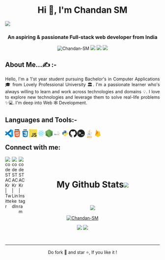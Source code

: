 <h1 align="center">Hi 👋, I'm Chandan SM</h1>
<img src="https://res.cloudinary.com/dmewxwr0i/image/upload/r_30/v1685115881/transformation_1_lq1evw.png">
<h3 align="center">An aspiring & passionate 
  Full-stack web developer from India</h3>
<p align="center">
  
 <img src="https://komarev.com/ghpvc/?username=Chandan-SM&label=Profile%20views&color=green&style=flat" alt="Chandan-SM" />
<!--  <img src="https://badges.pufler.dev/visits/Chandan-SM/Chandan-SM"/>  -->
 <img src="https://badges.pufler.dev/years/Chandan-SM"/>
 <img src="https://badges.pufler.dev/repos/Chandan-SM"/>
 <img src="https://badges.pufler.dev/commits/monthly/Chandan-SM" />

</p>

<h2>About Me...✍️ :-</h2>

<p align="justify">
Hello,
  I'm a 1'st year student pursuing Bachelor's in Computer Applications 🎓 from Lovely Professional University 🏛. I'm a passionate learner who's always willing to learn and work across technologies and domains 💡. I love to explore new technologies and leverage them to solve real-life problems ✨💻. I'm deep into Web 🕸️ Development.
 
</p>  

## Languages and Tools:-

<img align="left" alt="Visual Studio Code" width="26px" src="https://raw.githubusercontent.com/github/explore/80688e429a7d4ef2fca1e82350fe8e3517d3494d/topics/visual-studio-code/visual-studio-code.png" />
<img align="left" alt="HTML5" width="26px" src="https://raw.githubusercontent.com/github/explore/80688e429a7d4ef2fca1e82350fe8e3517d3494d/topics/html/html.png" />
<img align="left" alt="CSS3" width="26px" src="https://raw.githubusercontent.com/github/explore/80688e429a7d4ef2fca1e82350fe8e3517d3494d/topics/css/css.png" />
<img align="left" alt="JavaScript" width="26px" src="https://raw.githubusercontent.com/github/explore/80688e429a7d4ef2fca1e82350fe8e3517d3494d/topics/javascript/javascript.png" />
<img align="left" alt="React" width="26px" src="https://raw.githubusercontent.com/github/explore/80688e429a7d4ef2fca1e82350fe8e3517d3494d/topics/react/react.png" />
<img align="left" alt="Node.js" width="26px" src="https://raw.githubusercontent.com/github/explore/80688e429a7d4ef2fca1e82350fe8e3517d3494d/topics/nodejs/nodejs.png" />
<img align="left" alt="MySQL" width="26px" src="https://raw.githubusercontent.com/github/explore/80688e429a7d4ef2fca1e82350fe8e3517d3494d/topics/mysql/mysql.png" />
<img align="left" alt="Python" width="26px" src="https://raw.githubusercontent.com/github/explore/80688e429a7d4ef2fca1e82350fe8e3517d3494d/topics/python/python.png" />
<img align="left" alt="GitHub" width="26px" src="https://raw.githubusercontent.com/github/explore/78df643247d429f6cc873026c0622819ad797942/topics/github/github.png" />
<img align="left" alt="Terminal" width="26px" src="https://raw.githubusercontent.com/github/explore/80688e429a7d4ef2fca1e82350fe8e3517d3494d/topics/terminal/terminal.png" />
<img align="left" alt="Java" width="29px" src="https://raw.githubusercontent.com/github/explore/80688e429a7d4ef2fca1e82350fe8e3517d3494d/topics/java/java.png" />
<img align="left" alt="Firebase" width="26px" src="https://raw.githubusercontent.com/github/explore/80688e429a7d4ef2fca1e82350fe8e3517d3494d/topics/firebase/firebase.png" />

<br>

## Connect with me:

[<img align="left" alt="codeSTACKr | Twitter" width="22px" src="https://cdn.jsdelivr.net/npm/simple-icons@v3/icons/twitter.svg" />][twitter]
[<img align="left" alt="codeSTACKr | LinkedIn" width="22px" src="https://cdn.jsdelivr.net/npm/simple-icons@v3/icons/linkedin.svg" />][linkedin]
[<img align="left" alt="codeSTACKr | Instagram" width="22px" src="https://cdn.jsdelivr.net/npm/simple-icons@v3/icons/instagram.svg" />][instagram]

<br>
<br>

<h1 align='center'>My Github Stats<img src="https://media.giphy.com/media/VgCDAzcKvsR6OM0uWg/giphy.gif" width="50"></h1>
 
<br>
<p align = "center">
 <img  src="https://github-readme-streak-stats.herokuapp.com/?user=Chandan-SM&show_icons=true&locale=en&layout=compact&theme=flat&line_height=0" />
</p> 
<p align="center" width="50%"> <a href="https://github.com/ryo-ma/github-profile-trophy"><img src="https://github-profile-trophy.vercel.app/?username=Chandan-SM&theme=flat&row=1" alt="Chandan-SM" /></a> </p>

<p align = "center">
  <img  src = "https://github-readme-stats.vercel.app/api?username=Chandan-SM&show_icons=true&theme=flat&line_height=27">
  <img src = "https://github-readme-stats.vercel.app/api/top-langs/?username=Chandan-SM&hide=assembly,java,shaderlab,kotlin,hlsl&theme=flat">
</p>

<br>


<hr>
<p align="center">Do fork 🍴 and star ⭐, If you like it !</p>


[twitter]: https://twitter.com/Chandan48199097
[instagram]: https://www.instagram.com/_.creativity._.king._/
[linkedin]: https://www.linkedin.com/in/chandan-sm-a7507a256
